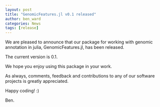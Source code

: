 ```yaml
---
layout: post
title: "GenomicFeatures.jl v0.1 released"
author: ben_ward
categories: News
tags: [release]
---
```


We are pleased to announce that our package for working with genomic
annotation in julia, GenomicFeatures.jl, has been released.

The current version is 0.1.

We hope you enjoy using this package in your work.

As always, comments, feedback and contributions to any of our software projects
is greatly appreciated.

Happy coding! :)

Ben.
